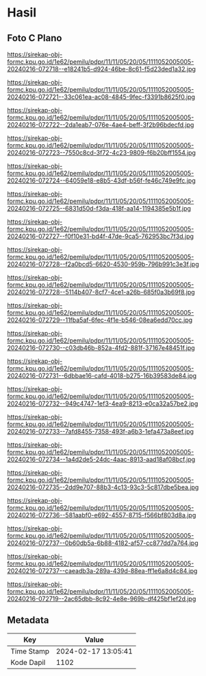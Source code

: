 # Hasil

## Foto C Plano

https://sirekap-obj-formc.kpu.go.id/1e62/pemilu/pdpr/11/11/05/20/05/1111052005005-20240216-072718--e18241b5-d924-46be-8c61-f5d23ded1a32.jpg

https://sirekap-obj-formc.kpu.go.id/1e62/pemilu/pdpr/11/11/05/20/05/1111052005005-20240216-072721--33c061ea-ac08-4845-9fec-f3391b8625f0.jpg

https://sirekap-obj-formc.kpu.go.id/1e62/pemilu/pdpr/11/11/05/20/05/1111052005005-20240216-072722--2da1eab7-076e-4ae4-beff-3f2b96bdecfd.jpg

https://sirekap-obj-formc.kpu.go.id/1e62/pemilu/pdpr/11/11/05/20/05/1111052005005-20240216-072723--7550c8cd-3f72-4c23-9809-f6b20bff1554.jpg

https://sirekap-obj-formc.kpu.go.id/1e62/pemilu/pdpr/11/11/05/20/05/1111052005005-20240216-072724--64059e18-e8b5-43df-b56f-fe46c749e9fc.jpg

https://sirekap-obj-formc.kpu.go.id/1e62/pemilu/pdpr/11/11/05/20/05/1111052005005-20240216-072725--6831d50d-f3da-418f-aa14-1194385e5b1f.jpg

https://sirekap-obj-formc.kpu.go.id/1e62/pemilu/pdpr/11/11/05/20/05/1111052005005-20240216-072727--f0f10e31-bd4f-47de-9ca5-762953bc7f3d.jpg

https://sirekap-obj-formc.kpu.go.id/1e62/pemilu/pdpr/11/11/05/20/05/1111052005005-20240216-072728--f2a0bcd5-6620-4530-959b-796b991c3e3f.jpg

https://sirekap-obj-formc.kpu.go.id/1e62/pemilu/pdpr/11/11/05/20/05/1111052005005-20240216-072728--5114b407-8cf7-4ce1-a26b-685f0a3b69f8.jpg

https://sirekap-obj-formc.kpu.go.id/1e62/pemilu/pdpr/11/11/05/20/05/1111052005005-20240216-072729--11fba5af-6fec-4f1e-b546-08ea6edd70cc.jpg

https://sirekap-obj-formc.kpu.go.id/1e62/pemilu/pdpr/11/11/05/20/05/1111052005005-20240216-072730--c03db46b-852a-4fd2-881f-37167e48451f.jpg

https://sirekap-obj-formc.kpu.go.id/1e62/pemilu/pdpr/11/11/05/20/05/1111052005005-20240216-072731--6dbbae16-cafd-4018-b275-16b39583de84.jpg

https://sirekap-obj-formc.kpu.go.id/1e62/pemilu/pdpr/11/11/05/20/05/1111052005005-20240216-072732--949c4747-1ef3-4ea9-8213-e0ca32a57be2.jpg

https://sirekap-obj-formc.kpu.go.id/1e62/pemilu/pdpr/11/11/05/20/05/1111052005005-20240216-072733--7afd8455-7358-493f-a6b3-1efa473a8eef.jpg

https://sirekap-obj-formc.kpu.go.id/1e62/pemilu/pdpr/11/11/05/20/05/1111052005005-20240216-072734--1a4d2de5-24dc-4aac-8913-aad18af08bcf.jpg

https://sirekap-obj-formc.kpu.go.id/1e62/pemilu/pdpr/11/11/05/20/05/1111052005005-20240216-072735--2dd9e707-88b3-4c13-93c3-5c817dbe5bea.jpg

https://sirekap-obj-formc.kpu.go.id/1e62/pemilu/pdpr/11/11/05/20/05/1111052005005-20240216-072736--581aabf0-e692-4557-8715-f566bf803d8a.jpg

https://sirekap-obj-formc.kpu.go.id/1e62/pemilu/pdpr/11/11/05/20/05/1111052005005-20240216-072737--0b60db5a-6b88-4182-af57-cc877dd7a764.jpg

https://sirekap-obj-formc.kpu.go.id/1e62/pemilu/pdpr/11/11/05/20/05/1111052005005-20240216-072737--caeadb3a-289a-439d-88ea-ff1e6a8d4c84.jpg

https://sirekap-obj-formc.kpu.go.id/1e62/pemilu/pdpr/11/11/05/20/05/1111052005005-20240216-072719--2ac65dbb-8c92-4e8e-969b-df425bf1ef2d.jpg


## Metadata

| Key        | Value               |
| ---------- | ------------------- |
| Time Stamp | 2024-02-17 13:05:41 |
| Kode Dapil | 1102                |



